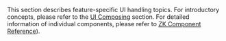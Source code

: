 This section describes feature-specific UI handling topics. For
introductory concepts, please refer to the [UI Composing]({{site.baseurl}}/zk_dev_ref/ui_composing/ui_composing) section.
For detailed information of individual components, please refer to [ZK Component Reference](/zk_component_ref/introduction)).
